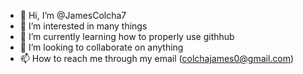 - 👋 Hi, I’m @JamesColcha7
- 👀 I’m interested in many things
- 🌱 I’m currently learning how to properly use githhub
- 💞️ I’m looking to collaborate on anything
- 📫 How to reach me through my email (colchajames0@gmail.com)

<!---
JamesColcha7/JamesColcha7 is a ✨ special ✨ repository because its `README.md` (this file) appears on your GitHub profile.
You can click the Preview link to take a look at your changes.
--->
